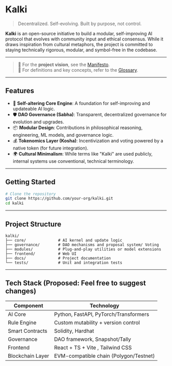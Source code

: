 # Kalki

> Decentralized. Self-evolving. Built by purpose, not control.

**Kalki** is an open-source initiative to build a modular, self-improving AI protocol that evolves with community input and ethical consensus. While it draws inspiration from cultural metaphors, the project is committed to staying technically rigorous, modular, and symbol-free in the codebase.

---
> 📜 For the **project vision**, see the [Manifesto](./manifesto.md).  
> 📘 For definitions and key concepts, refer to the [Glossary](./GLOSSARY.md).
---

## Features

- 🧠 **Self-altering Core Engine**: A foundation for self-improving and updateable AI logic.
- 🛡️ **DAO Governance (Sabha)**: Transparent, decentralized governance for evolution and upgrades.
- 📦 **Modular Design**: Contributions in philosophical reasoning, engineering, ML models, and governance logic.
- 💰 **Tokenomics Layer (Kosha)**: Incentivization and voting powered by a native token (for future integration).
- 🌍 **Cultural Minimalism**: While terms like "Kalki" are used publicly, internal systems use conventional, technical terminology.

---

## Getting Started

```bash
# Clone the repository
git clone https://github.com/your-org/kalki.git
cd kalki
```
---
## Project Structure

```text
kalki/
├── core/              # AI kernel and update logic
├── governance/        # DAO mechanisms and proposal system/ Voting
├── modules/           # Plug-and-play utilities or model extensions
├── frontend/          # Web UI
├── docs/              # Project documentation
└── tests/             # Unit and integration tests
```
---
## Tech Stack (Proposed: Feel free to suggest changes)

| Component           | Technology                            |
|---------------------|---------------------------------------|
| AI Core             | Python, FastAPI, PyTorch/Transformers |
| Rule Engine         | Custom mutability + version control   |
| Smart Contracts     | Solidity, Hardhat                     |
| Governance          | DAO framework, Snapshot/Tally         |
| Frontend            | React + TS + Vite , Tailwind CSS      |
| Blockchain Layer    | EVM-compatible chain (Polygon/Testnet)|

